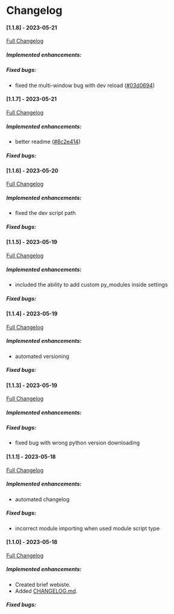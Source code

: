 # Changelog
#### [1.1.8] - 2023-05-21
[Full Changelog](https://github.com/Borecjeborec1/Pequena/commits/main)

##### Implemented enhancements:

##### Fixed bugs:
-  fixed the multi-window bug with dev reload ([#03d0694](https://github.com/Borecjeborec1/Pequena/commit/03d0694d901cc0c6891be47c1cc7b42be8d9c705))

#### [1.1.7] - 2023-05-21

[Full Changelog](https://github.com/Borecjeborec1/Pequena/commits/main)

##### Implemented enhancements:
-  better readme ([#8c2e414](https://github.com/Borecjeborec1/Pequena/commit/8c2e414c44853d37b18023002ddc349aaf35ec5f)) 

##### Fixed bugs:

#### [1.1.6] - 2023-05-20

[Full Changelog](https://github.com/Borecjeborec1/Pequena/commits/main)

##### Implemented enhancements:
- fixed the dev script path

##### Fixed bugs:

#### [1.1.5] - 2023-05-19

[Full Changelog](https://github.com/Borecjeborec1/Pequena/commits/main)

##### Implemented enhancements:
- included the ability to add custom py_modules inside settings 

##### Fixed bugs:

#### [1.1.4] - 2023-05-19

[Full Changelog](https://github.com/Borecjeborec1/Pequena/commits/main)

##### Implemented enhancements:
- automated versioning 

##### Fixed bugs:

#### [1.1.3] - 2023-05-19
[Full Changelog](https://github.com/Borecjeborec1/Pequena/commits/main)

##### Implemented enhancements:

##### Fixed bugs:
- fixed bug with wrong python version downloading 

#### [1.1.1] - 2023-05-18

[Full Changelog](https://github.com/Borecjeborec1/Pequena/commits/main)

##### Implemented enhancements:
- automated changelog 

##### Fixed bugs:
- incorrect module importing when used module script type 


#### [1.1.0] - 2023-05-18

[Full Changelog](https://github.com/Borecjeborec1/Pequena/commits/main)

##### Implemented enhancements:

- Created brief webiste.
- Added [CHANGELOG.md](https://github.com/Borecjeborec1/Pequena/CHANGELOG.md).

##### Fixed bugs:
